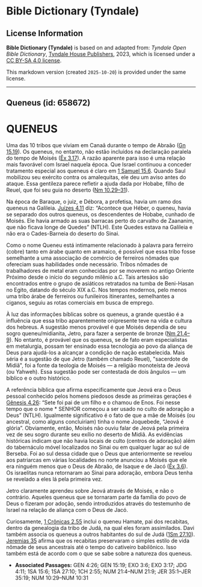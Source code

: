 # Bible Dictionary (Tyndale)

## License Information

**Bible Dictionary (Tyndale)** is based on and adapted from: _Tyndale Open Bible Dictionary_, [Tyndale House Publishers](https://tyndaleopenresources.com/), 2023, which is licensed under a [CC BY-SA 4.0 license](https://creativecommons.org/licenses/by-sa/4.0/legalcode.en).

This markdown version (created `2025-10-20`) is provided under the same license.



--------------------------------

## Queneus (id: 658672)

QUENEUS
=======

Uma das 10 tribos que viviam em Canaã durante o tempo de Abraão ([Gn 15\.19](https://ref.ly/Gen15:19)). Os queneus, no entanto, não estão incluídos na declaração paralela do tempo de Moisés ([Êx 3\.17](https://ref.ly/Exod3:17)). A razão aparente para isso é uma relação mais favorável com Israel naquela época. Que Israel continuou a conceder tratamento especial aos queneus é claro em [1 Samuel 15\.6](https://ref.ly/1Sam15:6). Quando Saul mobilizou seu exército contra os amalequitas, ele deu um aviso antes do ataque. Essa gentileza parece refletir a ajuda dada por Hobabe, filho de Reuel, que foi seu guia no deserto ([Nm 10\.29–31](https://ref.ly/Num10:29-Num10:31)).

Na época de Baraque, o juiz, e Débora, a profetisa, havia um ramo dos queneus na Galileia. [Juízes 4\.11](https://ref.ly/Judg4:11) diz: “Acontece que Héber, o queneu, havia se separado dos outros queneus, os descendentes de Hobabe, cunhado de Moisés. Ele havia armado as suas barracas perto do carvalho de Zaananim, que não ficava longe de Quedes” (NTLH). Este Quedes estava na Galileia e não era o Cades\-Barneia do deserto do Sinai.

Como o nome Queneu está intimamente relacionado à palavra para ferreiro (cobre) tanto em árabe quanto em aramaico, é possível que essa tribo fosse semelhante a uma associação de comércio de ferreiros nômades que ofereciam suas habilidades onde necessário. Tribos nômades de trabalhadores de metal eram conhecidas por se moverem no antigo Oriente Próximo desde o início do segundo milênio a.C. Tais artesãos são encontrados entre o grupo de asiáticos retratados na tumba de Beni\-Hasan no Egito, datando do século XIX a.C. Nos tempos modernos, pelo menos uma tribo árabe de ferreiros ou funileiros itinerantes, semelhantes a ciganos, seguiu as rotas comerciais em busca de emprego.

À luz das informações bíblicas sobre os queneus, a grande questão é a influência que essa tribo aparentemente onipresente teve na vida e cultura dos hebreus. A sugestão menos provável é que Moisés dependia de seu sogro queneu/midianita, Jetro, para fazer a serpente de bronze ([Nm 21\.4–9](https://ref.ly/Num21:4-Num21:9)). No entanto, é provável que os queneus, se de fato eram especialistas em metalurgia, possam ter ensinado essa tecnologia ao povo da aliança de Deus para ajudá\-los a alcançar a condição de nação estabelecida. Mais séria é a sugestão de que Jetro (também chamado Reuel), "sacerdote de Midiã", foi a fonte da teologia de Moisés — a religião monoteísta de Jeová (ou Yahweh). Essa sugestão pode ser contestada de dois ângulos — um bíblico e o outro histórico.

A referência bíblica que afirma especificamente que Jeová era o Deus pessoal conhecido pelos homens piedosos desde as primeiras gerações é [Gênesis 4\.26](https://ref.ly/Gen4:26): “Sete foi pai de um filho e o chamou de Enos. Foi nesse tempo que o nome \* SENHOR começou a ser usado no culto de adoração a Deus” (NTLH). Igualmente significativo é o fato de que a mãe de Moisés (ou ancestral, como alguns concluiriam) tinha o nome Joquebede, “Jeová é glória”. Obviamente, então, Moisés não ouviu falar de Jeová pela primeira vez de seu sogro durante seu exílio no deserto de Midiã. As evidências históricas indicam que não havia locais de culto (centros de adoração) além do tabernáculo móvel localizados no Sinai ou em qualquer lugar ao sul de Berseba. Foi ao sul dessa cidade que o Deus que anteriormente se revelou aos patriarcas em várias localidades no norte anunciou a Moisés que ele era ninguém menos que o Deus de Abraão, de Isaque e de Jacó ([Êx 3\.6](https://ref.ly/Exod3:6)). Os israelitas nunca retornaram ao Sinai para adoração, embora Deus tenha se revelado a eles lá pela primeira vez.

Jetro claramente aprendeu sobre Jeová através de Moisés, e não o contrário. Aqueles queneus que se tornaram parte da família do povo de Deus o fizeram por adoção, sendo introduzidos através do testemunho de Israel na relação de aliança com o Deus de Jacó.

Curiosamente, [1 Crônicas 2\.55](https://ref.ly/1Chr2:55) inclui o queneu Hamate, pai dos recabitas, dentro da genealogia da tribo de Judá, na qual eles foram assimilados. Davi também associa os queneus a outros habitantes do sul de Judá ([1Sm 27\.10](https://ref.ly/1Sam27:10)). [Jeremias 35](https://ref.ly/Jer35:1-Jer35:19) afirma que os recabitas preservaram o simples estilo de vida nômade de seus ancestrais até o tempo do cativeiro babilônico. Isso também está de acordo com o que se sabe sobre a natureza dos queneus.

* **Associated Passages:** GEN 4:26; GEN 15:19; EXO 3:6; EXO 3:17; JDG 4:11; 1SA 15:6; 1SA 27:10; 1CH 2:55; NUM 21:4–NUM 21:9; JER 35:1–JER 35:19; NUM 10:29–NUM 10:31


